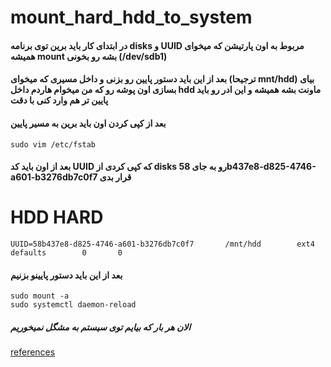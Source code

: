 # mount_hard_hdd_to_system

#### در ابتدای کار باید برین توی برنامه disks و UUID مربوط به اون پارتیشن که میخوای همیشه mount بشه رو بخونی (/dev/sdb1)

#### بعد از این باید دستور پایین رو بزنی و داخل مسیری که میخوای (ترجیحا mnt/hdd) بیای بسازی اون پوشه رو که من میخوام هاردم داخل hdd ماونت بشه همیشه و این ادر رو باید پایین تر هم وارد کنی با دقت

#### بعد از کپی کردن اون باید برین به مسیر پایین 
```
sudo vim /etc/fstab
```

#### بعد از اون باید کد UUID که کپی کردی از disks رو به جای 58b437e8-d825-4746-a601-b3276db7c0f7 قرار بدی 

# HDD HARD
```
UUID=58b437e8-d825-4746-a601-b3276db7c0f7       /mnt/hdd        ext4    defaults        0       0
```

#### بعد از این باید دستور پایینو بزنیم 
```
sudo mount -a
sudo systemctl daemon-reload
```

##### الان هر بار که بیایم توی سیستم به مشگل نمیخوریم

[references](https://www.youtube.com/watch?v=LkwZZIsY9uE&t=468s)
